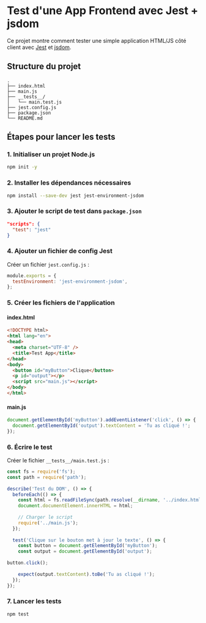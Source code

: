 # Test d'une App Frontend avec Jest + jsdom
 
Ce projet montre comment tester une simple application HTML/JS côté client avec [Jest](https://jestjs.io/) et [jsdom](https://github.com/jsdom/jsdom).
 
## Structure du projet
 
```
.
├── index.html
├── main.js
├── __tests__/
│   └── main.test.js
├── jest.config.js
├── package.json
└── README.md
```
 
## Étapes pour lancer les tests
 
### 1. Initialiser un projet Node.js
 
```bash
npm init -y
```
 
### 2. Installer les dépendances nécessaires
 
```bash
npm install --save-dev jest jest-environment-jsdom
```
 
### 3. Ajouter le script de test dans `package.json`
 
```json
"scripts": {
  "test": "jest"
}
```
 
### 4. Ajouter un fichier de config Jest
 
Créer un fichier `jest.config.js` :
 
```js
module.exports = {
  testEnvironment: 'jest-environment-jsdom',
};
```
 
### 5. Créer les fichiers de l'application
 
#### index.html
 
```html
<!DOCTYPE html>
<html lang="en">
<head>
  <meta charset="UTF-8" />
  <title>Test App</title>
</head>
<body>
  <button id="myButton">Clique</button>
  <p id="output"></p>
  <script src="main.js"></script>
</body>
</html>
```
 
#### main.js
 
```js
document.getElementById('myButton').addEventListener('click', () => {
  document.getElementById('output').textContent = 'Tu as cliqué !';
});
```
 
### 6. Écrire le test
 
Créer le fichier `__tests__/main.test.js` :
 
```js
const fs = require('fs');
const path = require('path');
 
describe('Test du DOM', () => {
  beforeEach(() => {
    const html = fs.readFileSync(path.resolve(__dirname, '../index.html'), 'utf8');
    document.documentElement.innerHTML = html;
 
    // Charger le script
    require('../main.js');
  });
 
  test('Clique sur le bouton met à jour le texte', () => {
    const button = document.getElementById('myButton');
    const output = document.getElementById('output');
 
button.click();
 
    expect(output.textContent).toBe('Tu as cliqué !');
  });
});
```
 
### 7. Lancer les tests
 
```bash
npm test
```